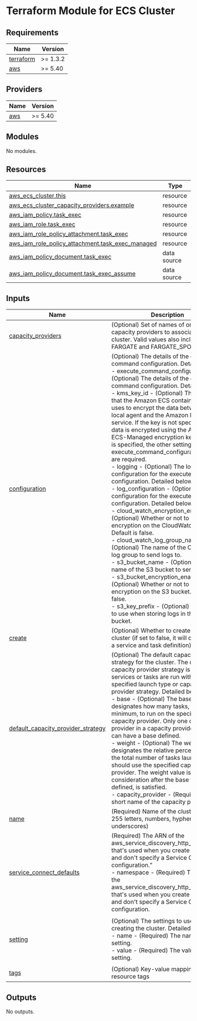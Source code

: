 # Terraform Module for ECS Cluster

<!-- BEGINNING OF PRE-COMMIT-TERRAFORM DOCS HOOK -->
## Requirements

| Name | Version |
|------|---------|
| <a name="requirement_terraform"></a> [terraform](#requirement\_terraform) | >= 1.3.2 |
| <a name="requirement_aws"></a> [aws](#requirement\_aws) | >= 5.40 |

## Providers

| Name | Version |
|------|---------|
| <a name="provider_aws"></a> [aws](#provider\_aws) | >= 5.40 |

## Modules

No modules.

## Resources

| Name | Type |
|------|------|
| [aws_ecs_cluster.this](https://registry.terraform.io/providers/hashicorp/aws/latest/docs/resources/ecs_cluster) | resource |
| [aws_ecs_cluster_capacity_providers.example](https://registry.terraform.io/providers/hashicorp/aws/latest/docs/resources/ecs_cluster_capacity_providers) | resource |
| [aws_iam_policy.task_exec](https://registry.terraform.io/providers/hashicorp/aws/latest/docs/resources/iam_policy) | resource |
| [aws_iam_role.task_exec](https://registry.terraform.io/providers/hashicorp/aws/latest/docs/resources/iam_role) | resource |
| [aws_iam_role_policy_attachment.task_exec](https://registry.terraform.io/providers/hashicorp/aws/latest/docs/resources/iam_role_policy_attachment) | resource |
| [aws_iam_role_policy_attachment.task_exec_managed](https://registry.terraform.io/providers/hashicorp/aws/latest/docs/resources/iam_role_policy_attachment) | resource |
| [aws_iam_policy_document.task_exec](https://registry.terraform.io/providers/hashicorp/aws/latest/docs/data-sources/iam_policy_document) | data source |
| [aws_iam_policy_document.task_exec_assume](https://registry.terraform.io/providers/hashicorp/aws/latest/docs/data-sources/iam_policy_document) | data source |

## Inputs

| Name | Description | Type | Default | Required |
|------|-------------|------|---------|:--------:|
| <a name="input_capacity_providers"></a> [capacity\_providers](#input\_capacity\_providers) | (Optional) Set of names of one or more capacity providers to associate with the cluster. Valid values also include FARGATE and FARGATE\_SPOT. | `list(string)` | <pre>[<br>  "FARGATE"<br>]</pre> | no |
| <a name="input_configuration"></a> [configuration](#input\_configuration) | (Optional) The details of the execute command configuration. Detailed below.<br>    - execute\_command\_configuration - (Optional) The details of the execute command configuration. Detailed below.<br>    - kms\_key\_id - (Optional) The KMS key that the Amazon ECS container agent uses to encrypt the data between the local agent and the Amazon ECS service. If the key is not specified, the data is encrypted using the Amazon ECS-Managed encryption key. If a key is specified, the other settings in the execute\_command\_configuration block are required.<br>    - logging - (Optional) The log configuration for the execute command configuration. Detailed below.<br>    - log\_configuration - (Optional) The log configuration for the execute command configuration. Detailed below.<br>    - cloud\_watch\_encryption\_enabled - (Optional) Whether or not to enable encryption on the CloudWatch logs. Default is false.<br>    - cloud\_watch\_log\_group\_name - (Optional) The name of the CloudWatch log group to send logs to.<br>    - s3\_bucket\_name - (Optional) The name of the S3 bucket to send logs to.<br>    - s3\_bucket\_encryption\_enabled - (Optional) Whether or not to enable encryption on the S3 bucket. Default is false.<br>    - s3\_key\_prefix - (Optional) The prefix to use when storing logs in the S3 bucket. | <pre>list(object({<br>    execute_command_configuration = object({<br>      kms_key_id = optional(string)<br>      logging    = optional(string)<br>      log_configuration = optional(object({<br>        cloud_watch_encryption_enabled = optional(bool)<br>        cloud_watch_log_group_name     = optional(string)<br>        s3_bucket_name                 = optional(string)<br>        s3_bucket_encryption_enabled   = optional(bool)<br>        s3_key_prefix                  = optional(string)<br>      }))<br>    })<br>  }))</pre> | `[]` | no |
| <a name="input_create"></a> [create](#input\_create) | (Optional) Whether to create the ECS cluster (if set to false, it will only create a service and task definition) | `bool` | `true` | no |
| <a name="input_default_capacity_provider_strategy"></a> [default\_capacity\_provider\_strategy](#input\_default\_capacity\_provider\_strategy) | (Optional) The default capacity provider strategy for the cluster. The default capacity provider strategy is used when services or tasks are run without a specified launch type or capacity provider strategy. Detailed below.<br>    - base - (Optional) The base value designates how many tasks, at a minimum, to run on the specified capacity provider. Only one capacity provider in a capacity provider strategy can have a base defined.<br>    - weight - (Optional) The weight value designates the relative percentage of the total number of tasks launched that should use the specified capacity provider. The weight value is taken into consideration after the base value, if defined, is satisfied.<br>    - capacity\_provider - (Required) The short name of the capacity provider. | <pre>list(object({<br>    base              = optional(number)<br>    weight            = optional(number)<br>    capacity_provider = string<br>  }))</pre> | `[]` | no |
| <a name="input_name"></a> [name](#input\_name) | (Required) Name of the cluster (up to 255 letters, numbers, hyphens, and underscores) | `string` | n/a | yes |
| <a name="input_service_connect_defaults"></a> [service\_connect\_defaults](#input\_service\_connect\_defaults) | (Required) The ARN of the aws\_service\_discovery\_http\_namespace that's used when you create a service and don't specify a Service Connect configuration."<br>  - namespace - (Required) The ARN of the aws\_service\_discovery\_http\_namespace that's used when you create a service and don't specify a Service Connect configuration. | <pre>list(object({<br>    namespace = string<br>  }))</pre> | `[]` | no |
| <a name="input_setting"></a> [setting](#input\_setting) | (Optional) The settings to use when creating the cluster. Detailed below.<br>    - name - (Required) The name of the setting.<br>    - value - (Required) The value of the setting. | <pre>list(object({<br>    name  = string<br>    value = string<br>  }))</pre> | <pre>[<br>  {<br>    "name": "containerInsights",<br>    "value": "enabled"<br>  }<br>]</pre> | no |
| <a name="input_tags"></a> [tags](#input\_tags) | (Optional) Key-value mapping of resource tags | `map(string)` | `{}` | no |

## Outputs

No outputs.
<!-- END OF PRE-COMMIT-TERRAFORM DOCS HOOK -->
